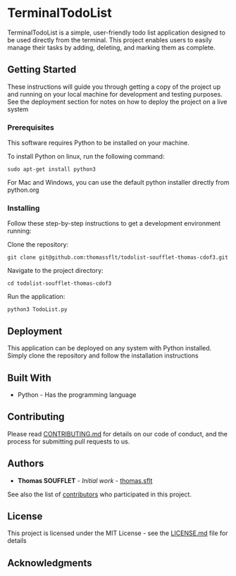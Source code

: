 # TerminalTodoList

TerminalTodoList is a simple, user-friendly todo list application designed to be used directly from the terminal. This project enables users to easily manage their tasks by adding, deleting, and marking them as complete.

## Getting Started

These instructions will guide you through getting a copy of the project up and running on your local machine for development and testing purposes. See the deployment section for notes on how to deploy the project on a live system

### Prerequisites

This software requires Python to be installed on your machine.

To install Python on linux, run the following command:
```
sudo apt-get install python3
```
For Mac and Windows, you can use the default python installer directly from python.org

### Installing

Follow these step-by-step instructions to get a development environment running:

Clone the repository:
```
git clone git@github.com:thomassflt/todolist-soufflet-thomas-cdof3.git
```

Navigate to the project directory:
```
cd todolist-soufflet-thomas-cdof3
```

Run the application:
```
python3 TodoList.py
```


## Deployment

This application can be deployed on any system with Python installed. Simply clone the repository and follow the installation instructions

## Built With

* Python - Has the programming language

## Contributing

Please read [CONTRIBUTING.md](CONTRIBUTING.md) for details on our code of conduct, and the process for submitting pull requests to us.


## Authors

* **Thomas SOUFFLET** - *Initial work* - [thomas.sflt](https://github.com/thomassflt)

See also the list of [contributors](https://github.com/todolist-soufflet-thomas-cdof3/contributors) who participated in this project.

## License

This project is licensed under the MIT License - see the [LICENSE.md](LICENSE.md) file for details

## Acknowledgments


